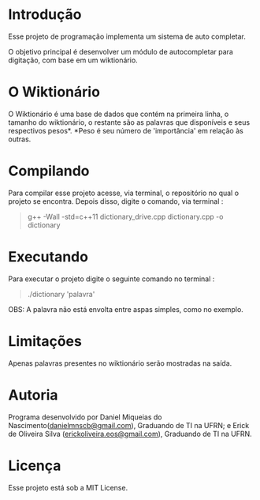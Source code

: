# Introdução

Esse projeto de programação implementa um sistema de auto completar.

O objetivo principal é desenvolver um módulo de autocompletar para digitação, com base em um wiktionário.


# O Wiktionário

O Wiktionário é uma base de dados que contém na primeira linha, o tamanho do wiktionário, o restante são as palavras que disponíveis e seus respectivos pesos*.
	*Peso é seu número de 'importância' em relação às outras.


# Compilando
Para compilar esse projeto acesse, via terminal, o repositório no qual o projeto se encontra.
Depois disso, digite o comando, via terminal : 
> g++ -Wall -std=c++11 dictionary_drive.cpp dictionary.cpp -o dictionary

# Executando
Para executar o projeto digite o seguinte comando no terminal :   
>  ./dictionary 'palavra'

OBS: A palavra não está envolta entre aspas simples, como no exemplo. 

# Limitações
Apenas palavras presentes no wiktionário serão mostradas na saída.

# Autoria

Programa desenvolvido por Daniel Miqueias do Nascimento(<danielmnscb@gmail.com>), Graduando de TI na UFRN; e Erick de Oliveira Silva (<erickoliveira.eos@gmail.com>), Graduando de TI na UFRN.

# Licença
Esse projeto está sob a MIT License.

